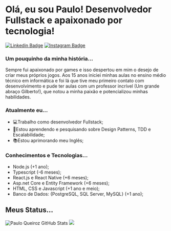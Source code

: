 # Olá, eu sou Paulo! Desenvolvedor Fullstack e apaixonado por tecnologia!

[![Linkedin Badge](https://img.shields.io/badge/LinkedIn-0077B5?style=for-the-badge&logo=linkedin&logoColor=white&link=https://www.linkedin.com/in/paulo-pqueiroz/)](https://www.linkedin.com/in/paulo-pqueiroz/)
[![Instagram Badge](https://img.shields.io/badge/Instagram-E4405F?style=for-the-badge&logo=instagram&logoColor=white)](https://www.instagram.com/pauloqueiroz_dev/)


### Um pouquinho da minha história...
Sempre fui apaixonado por games e isso despertou em mim o desejo de criar meus próprios jogos. Aos 15 anos iniciei minhas aulas no ensino médio técnico em informática e foi lá que tive meu primeiro contato com desenvolvimento e pude ter aulas com um professor incrível (Um grande abraço Gilberto!), que notou a minha paixão e potencializou minhas habilidades.

### Atualmente eu...
- 💻Trabalho como desenvolvedor Fullstack;
- 📝Estou aprendendo e pesquisando sobre Design Patterns, TDD e Escalabilidade;
- 📚Estou aprimorando meu Inglês;

### Conhecimentos e Tecnologias...
- Node.js (+1 ano);
- Typescript (-6 meses);
- React.js e React Native (+6 meses);
- Asp.net Core e Entity Framework (+6 meses);
- HTML, CSS e Javascript (+1 ano e meio);
- Banco de Dados: {PostgreSQL, SQL Server, MySQL} (+1 ano);

## Meus Status...

![Paulo Queiroz GitHub Stats](https://github-readme-stats.vercel.app/api?username=PauloFrey&show_icons=true&theme=radical&count_private=true&include_all_commits=true)
<img src = "https://github-readme-stats.vercel.app/api/top-langs/?username=PauloFrey&hide=php&layout=compact&theme=radical">
